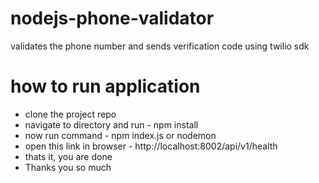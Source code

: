 # nodejs-phone-validator
validates the phone number and sends verification code using twilio sdk

# how to run application
- clone the project repo
- navigate to directory and run - npm install
- now run command - npm index.js or nodemon
- open this link in browser - http://localhost:8002/api/v1/health
- thats it, you are done
- Thanks you so much
